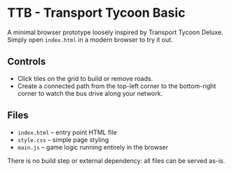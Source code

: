 # TTB - Transport Tycoon Basic

A minimal browser prototype loosely inspired by Transport Tycoon Deluxe.
Simply open `index.html` in a modern browser to try it out.

## Controls
- Click tiles on the grid to build or remove roads.
- Create a connected path from the top-left corner to the bottom-right corner
  to watch the bus drive along your network.

## Files
- `index.html` – entry point HTML file
- `style.css` – simple page styling
- `main.js` – game logic running entirely in the browser

There is no build step or external dependency: all files can be served as-is.
